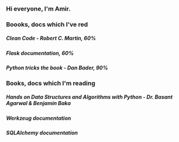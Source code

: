 ### Hi everyone, I'm Amir.
### Boooks, docs which I've red
##### Clean Code - Robert C. Martin, 60%
##### Flask documentation, 60%
##### Python tricks the book - Dan Bader, 90%
### Books, docs which I'm reading
##### Hands on Data Structures and Algorithms with Python - Dr. Basant Agarwal & Benjamin Baka
##### Werkzeug documentation
##### SQLAlchemy documentation
